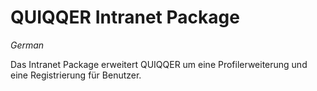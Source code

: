 # QUIQQER Intranet Package

_German_

Das Intranet Package erweitert QUIQQER um eine Profilerweiterung und eine Registrierung für Benutzer.
